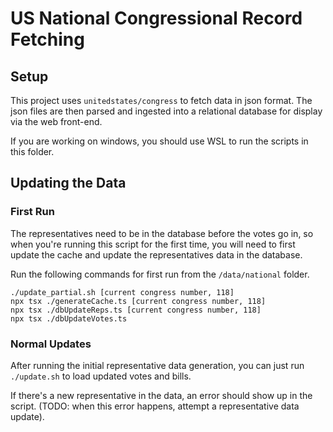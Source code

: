 # US National Congressional Record Fetching

## Setup
This project uses `unitedstates/congress` to fetch data in json format. The json files are then parsed and ingested into a relational database for display via the web front-end.

If you are working on windows, you should use WSL to run the scripts in this folder.

## Updating the Data

### First Run
The representatives need to be in the database before the votes go in, so when you're running this script for the first time, you will need to first update the cache and update the representatives data in the database.

Run the following commands for first run from the `/data/national` folder.
```
./update_partial.sh [current congress number, 118]
npx tsx ./generateCache.ts [current congress number, 118]
npx tsx ./dbUpdateReps.ts [current congress number, 118]
npx tsx ./dbUpdateVotes.ts
```

### Normal Updates
After running the initial representative data generation, you can just run `./update.sh` to load updated votes and bills.

If there's a new representative in the data, an error should show up in the script. (TODO: when this error happens, attempt a representative data update).
